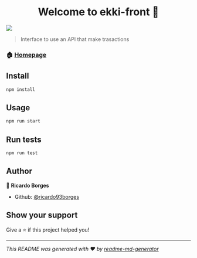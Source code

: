 <h1 align="center">Welcome to ekki-front 👋</h1>
<p>
  <img src="https://img.shields.io/badge/version-0.1.0-blue.svg?cacheSeconds=2592000" />
</p>

> Interface to use an API that make trasactions

### 🏠 [Homepage](https://ekki-ricardo-borges.herokuapp.com)

## Install

```sh
npm install
```

## Usage

```sh
npm run start
```

## Run tests

```sh
npm run test
```

## Author

👤 **Ricardo Borges**

* Github: [@ricardo93borges](https://github.com/ricardo93borges)

## Show your support

Give a ⭐️ if this project helped you!

***
_This README was generated with ❤️ by [readme-md-generator](https://github.com/kefranabg/readme-md-generator)_